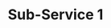 ---
title: Sub-Service 1
service: Strategy
description: Alcatra tenderloin tail, filet mignon tri-tip andouille t-bone pancetta pork jerky venison bacon. Filet mignon chuck strip steak cow shoulder.
image:
---